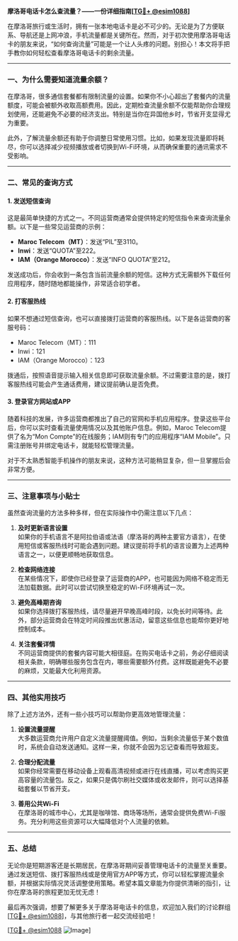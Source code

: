 **摩洛哥电话卡怎么查流量？——一份详细指南[[TG💪+ @esim1088](https://t.me/s/esim1088)]**

在摩洛哥旅行或生活时，拥有一张本地电话卡是必不可少的。无论是为了方便联系、导航还是上网冲浪，手机流量都是关键所在。然而，对于初次使用摩洛哥电话卡的朋友来说，“如何查询流量”可能是一个让人头疼的问题。别担心！本文将手把手教你如何轻松查看摩洛哥电话卡的剩余流量。

---

### **一、为什么需要知道流量余额？**

在摩洛哥，很多通信套餐都有限制流量的设置。如果你不小心超出了套餐内的流量额度，可能会被额外收取高额费用。因此，定期检查流量余额不仅能帮助你合理规划使用，还能避免不必要的经济支出。特别是当你在异国他乡时，节省开支显得尤为重要。

此外，了解流量余额还有助于你调整日常使用习惯。比如，如果发现流量即将耗尽，你可以选择减少视频播放或者切换到Wi-Fi环境，从而确保重要的通讯需求不受影响。

---

### **二、常见的查询方式**

#### **1. 发送短信查询**
这是最简单快捷的方式之一。不同运营商通常会提供特定的短信指令来查询流量余额。以下是一些常见运营商的示例：

- **Maroc Telecom（MT）**：发送“PIL”至3110。
- **Inwi**：发送“QUOTA”至222。
- **IAM（Orange Morocco）**：发送“INFO QUOTA”至212。

发送成功后，你会收到一条包含当前流量余额的短信。这种方式无需额外下载任何应用程序，随时随地都能操作，非常适合初学者。

#### **2. 打客服热线**
如果不想通过短信查询，也可以直接拨打运营商的客服热线。以下是各运营商的客服号码：
- Maroc Telecom（MT）：111
- Inwi：121
- IAM（Orange Morocco）：123

拨通后，按照语音提示输入相关信息即可获取流量余额。不过需要注意的是，拨打客服热线可能会产生通话费用，建议提前确认是否免费。

#### **3. 登录官方网站或APP**
随着科技的发展，许多运营商都推出了自己的官网和手机应用程序。登录这些平台后，你可以实时查看流量使用情况以及其他账户信息。例如，Maroc Telecom提供了名为“Mon Compte”的在线服务；IAM则有专门的应用程序“IAM Mobile”。只需注册账号并绑定电话卡，就能轻松管理流量。

对于不太熟悉智能手机操作的朋友来说，这种方法可能稍显复杂，但一旦掌握后会非常方便。

---

### **三、注意事项与小贴士**

虽然查询流量的方法多种多样，但在实际操作中仍需注意以下几点：

1. **及时更新语言设置**  
   如果你的手机语言不是阿拉伯语或法语（摩洛哥的两种主要官方语言），在使用短信或客服热线时可能会遇到问题。建议提前将手机的语言设置为上述两种语言之一，以便更顺畅地获取信息。

2. **检查网络连接**  
   在某些情况下，即使你已经登录了运营商的APP，也可能因为网络不稳定而无法加载数据。此时可以尝试切换至稳定的Wi-Fi环境再试一次。

3. **避免高峰期咨询**  
   如果你选择拨打客服热线，请尽量避开早晚高峰时段，以免长时间等待。此外，部分运营商会在特定时间段推出优惠活动，留意这些信息也能帮你更好地控制成本。

4. **关注套餐详情**  
   不同运营商提供的套餐内容可能大相径庭。在购买电话卡之前，务必仔细阅读相关条款，明确哪些服务包含在内，哪些需要额外付费。这样既能避免不必要的麻烦，又能最大化利用资源。

---

### **四、其他实用技巧**

除了上述方法外，还有一些小技巧可以帮助你更高效地管理流量：

1. **设置流量提醒**  
   大多数运营商允许用户自定义流量提醒阈值。例如，当剩余流量低于某个数值时，系统会自动发送通知。这样一来，你就不会因为忘记查看而导致超支。

2. **合理分配流量**  
   如果你经常需要在移动设备上观看高清视频或进行在线直播，可以考虑购买更高容量的流量包。反之，如果只是偶尔刷社交媒体或收发邮件，则可以选择基础套餐以节省开支。

3. **善用公共Wi-Fi**  
   在摩洛哥的城市中心，尤其是咖啡馆、商场等场所，通常会提供免费Wi-Fi服务。充分利用这些资源可以大幅降低对个人流量的依赖。

---

### **五、总结**

无论你是短期游客还是长期居民，在摩洛哥期间妥善管理电话卡的流量至关重要。通过发送短信、拨打客服热线或是使用官方APP等方式，你可以轻松掌握流量余额，并根据实际情况灵活调整使用策略。希望本篇文章能为你提供清晰的指引，让你在摩洛哥的旅程更加无忧无虑！

最后再次强调，想要了解更多关于摩洛哥电话卡的信息，欢迎加入我们的讨论群组[[TG💪+ @esim1088](https://t.me/s/esim1088)]，与其他旅行者一起交流经验吧！

[[TG💪+ @esim1088](https://t.me/s/esim1088) ![Image](https://i.postimg.cc/4NQfJmqS/Snipaste-2025-05-13-00-14-12.png)]